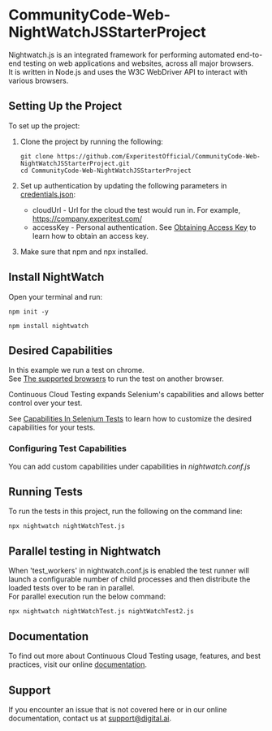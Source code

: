 # CommunityCode-Web-NightWatchJSStarterProject
Nightwatch.js is an integrated framework for performing automated end-to-end testing on web applications and websites, across all major browsers.\
It is written in Node.js and uses the W3C WebDriver API to interact with various browsers.

## Setting Up the Project
To set up the project:
1. Clone the project by running the following:
   ```
   git clone https://github.com/ExperitestOfficial/CommunityCode-Web-NightWatchJSStarterProject.git
   cd CommunityCode-Web-NightWatchJSStarterProject
   ```   
2. Set up authentication by updating the following parameters in [credentials.json](credentials.json):
    * cloudUrl - Url for the cloud the test would run in. For example, https://company.experitest.com/
    * accessKey -  Personal authentication. See [Obtaining Access Key](https://docs.digital.ai/bundle/TE/page/obtaining_access_key.html) to learn how to obtain an access key.

3. Make sure that npm and npx installed.

## Install NightWatch
Open your terminal and run:
```
npm init -y
```
```
npm install nightwatch
```

## Desired Capabilities
In this example we run a test on chrome.\
See [The supported browsers](https://www.selenium.dev/documentation/webdriver/browsers/) to run the test on another browser.

Continuous Cloud Testing expands Selenium's capabilities and allows better control over your test.

See [Capabilities In Selenium Tests](https://docs.digital.ai/bundle/TE/page/capabilities_in_selenium_tests.html) to learn how to customize the desired capabilities for your tests.

### Configuring Test Capabilities
You can add custom capabilities under capabilities in *nightwatch.conf.js*

## Running Tests

To run the tests in this project, run the following on the command line:
```
npx nightwatch nightWatchTest.js
```

## Parallel testing in Nightwatch
When 'test_workers' in nightwatch.conf.js is enabled the test runner will launch a configurable number of child processes and then distribute the loaded tests over to be ran in parallel.\
For parallel execution run the below command:
```
npx nightwatch nightWatchTest.js nightWatchTest2.js 
``` 

## Documentation
To find out more about Continuous Cloud Testing usage, features, and best practices, visit our online [documentation](https://docs.digital.ai/bundle/TE/page/test_execution_home.html).

## Support
If you encounter an issue that is not covered here or in our online documentation, contact us at [support@digital.ai](mailto:support@digital.ai).
